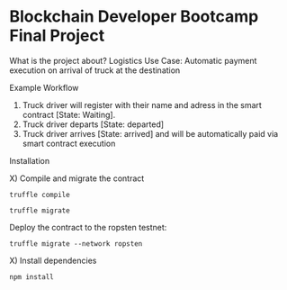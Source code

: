 # Blockchain Developer Bootcamp Final Project

What is the project about?
Logistics Use Case: Automatic payment execution on arrival of truck at the destination

Example Workflow

1. Truck driver will register with their name and adress in the smart contract [State: Waiting].
2. Truck driver departs [State: departed]
3. Truck driver arrives [State: arrived] and will be automatically paid via smart contract execution

Installation

X) Compile and migrate the contract

```
truffle compile
```

```
truffle migrate
```

Deploy the contract to the ropsten testnet:

```
truffle migrate --network ropsten
```

X) Install dependencies

```
npm install
```
